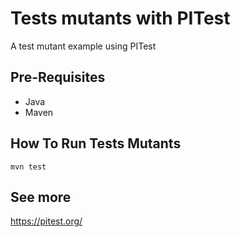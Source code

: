 # Tests mutants with PITest

A test mutant example using PITest

## Pre-Requisites

- Java
- Maven

## How To Run Tests Mutants

`mvn test`

## See more

https://pitest.org/

